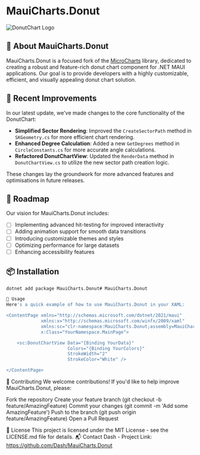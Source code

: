 # MauiCharts.Donut

![DonutChart Logo](path/to/logo.png)

## 🍩 About MauiCharts.Donut

MauiCharts.Donut is a focused fork of the [MicroCharts](https://github.com/microcharts-dotnet/Microcharts) library, dedicated to creating a robust and feature-rich donut chart component for .NET MAUI applications. Our goal is to provide developers with a highly customizable, efficient, and visually appealing donut chart solution.

## 🚀 Recent Improvements

In our latest update, we've made changes to the core functionality of the DonutChart:

- **Simplified Sector Rendering**: Improved the `CreateSectorPath` method in `SKGeometry.cs` for more efficient chart rendering.
- **Enhanced Degree Calculation**: Added a new `GetDegrees` method in `CircleConstants.cs` for more accurate angle calculations.
- **Refactored DonutChartView**: Updated the `RenderData` method in `DonutChartView.cs` to utilize the new sector path creation logic.

These changes lay the groundwork for more advanced features and optimisations in future releases.

## 🎯 Roadmap

Our vision for MauiCharts.Donut includes:

- [ ] Implementing advanced hit-testing for improved interactivity
- [ ] Adding animation support for smooth data transitions
- [ ] Introducing customizable themes and styles
- [ ] Optimizing performance for large datasets
- [ ] Enhancing accessibility features

## 📦 Installation

```bash
dotnet add package MauiCharts.Donut# MauiCharts.Donut

🔧 Usage
Here's a quick example of how to use MauiCharts.Donut in your XAML:

<ContentPage xmlns="http://schemas.microsoft.com/dotnet/2021/maui"
             xmlns:x="http://schemas.microsoft.com/winfx/2009/xaml"
             xmlns:sc="clr-namespace:MauiCharts.Donut;assembly=MauiCharts.Donut"
             x:Class="YourNamespace.MainPage">

    <sc:DonutChartView Data="{Binding YourData}"
                       Colors="{Binding YourColors}"
                       StrokeWidth="2"
                       StrokeColor="White" />

</ContentPage>
```
🤝 Contributing
We welcome contributions! If you'd like to help improve MauiCharts.Donut, please:

Fork the repository
Create your feature branch (git checkout -b feature/AmazingFeature)
Commit your changes (git commit -m 'Add some AmazingFeature')
Push to the branch (git push origin feature/AmazingFeature)
Open a Pull Request

📄 License
This project is licensed under the MIT License - see the LICENSE.md file for details.
📬 Contact
Dash -
Project Link: https://github.com/Dash/MauiCharts.Donut
